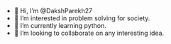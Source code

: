 - 👋 Hi, I’m @DakshParekh27
- 👀 I’m interested in problem solving for society.
- 🌱 I’m currently learning python.
- 💞️ I’m looking to collaborate on any interesting idea.

<!---
MbeddedCoder/MbeddedCoder is a ✨ special ✨ repository because its `README.md` (this file) appears on your GitHub profile.
You can click the Preview link to take a look at your changes.
--->
